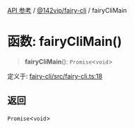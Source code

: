 [API 参考](../../../index.md) / [@142vip/fairy-cli](../index.md) / fairyCliMain

# 函数: fairyCliMain()

> **fairyCliMain**(): `Promise`\<`void`\>

定义于: [fairy-cli/src/fairy-cli.ts:18](https://github.com/142vip/core-x/blob/a868d72f351cc457f350d05d38d540d6494a8ff2/packages/fairy-cli/src/fairy-cli.ts#L18)

## 返回

`Promise`\<`void`\>
